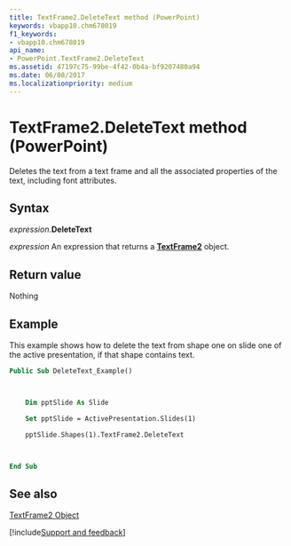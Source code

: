 ```yaml
---
title: TextFrame2.DeleteText method (PowerPoint)
keywords: vbapp10.chm678019
f1_keywords:
- vbapp10.chm678019
api_name:
- PowerPoint.TextFrame2.DeleteText
ms.assetid: 47197c75-99be-4f42-0b4a-bf9207480a94
ms.date: 06/08/2017
ms.localizationpriority: medium
---
```



# TextFrame2.DeleteText method (PowerPoint)

Deletes the text from a text frame and all the associated properties of the text, including font attributes.


## Syntax

_expression_.**DeleteText**

 _expression_ An expression that returns a **[TextFrame2](PowerPoint.TextFrame2.md)** object.


## Return value

Nothing


## Example

This example shows how to delete the text from shape one on slide one of the active presentation, if that shape contains text.


```vb
Public Sub DeleteText_Example()



    Dim pptSlide As Slide

    Set pptSlide = ActivePresentation.Slides(1)

    pptSlide.Shapes(1).TextFrame2.DeleteText



End Sub
```


## See also


[TextFrame2 Object](PowerPoint.TextFrame2.md)

[!include[Support and feedback](~/includes/feedback-boilerplate.md)]